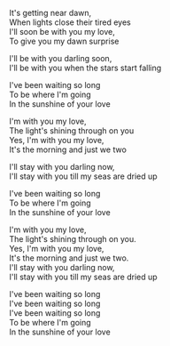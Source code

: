 It's getting near dawn,   
When lights close their tired eyes   
I'll soon be with you my love,   
To give you my dawn surprise   
    
I'll be with you darling soon,   
I'll be with you when the stars start falling   
   
I've been waiting so long   
To be where I'm going   
In the sunshine of your love   
   
I'm with you my love,   
The light's shining through on you   
Yes, I'm with you my love,   
It's the morning and just we two   
   
I'll stay with you darling now,   
I'll stay with you till my seas are dried up   
   
I've been waiting so long   
To be where I'm going   
In the sunshine of your love   
   
I'm with you my love,   
The light's shining through on you.   
Yes, I'm with you my love,   
It's the morning and just we two.   
I'll stay with you darling now,   
I'll stay with you till my seas are dried up   
   
I've been waiting so long   
I've been waiting so long   
I've been waiting so long   
To be where I'm going   
In the sunshine of your love   
